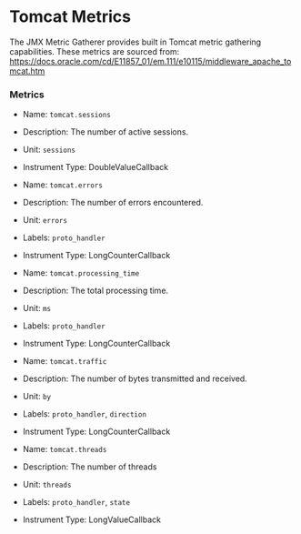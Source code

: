 # Tomcat Metrics

The JMX Metric Gatherer provides built in Tomcat metric gathering capabilities.
These metrics are sourced from: https://docs.oracle.com/cd/E11857_01/em.111/e10115/middleware_apache_tomcat.htm

### Metrics

* Name: `tomcat.sessions`
* Description: The number of active sessions.
* Unit: `sessions`
* Instrument Type: DoubleValueCallback

* Name: `tomcat.errors`
* Description: The number of errors encountered.
* Unit: `errors`
* Labels: `proto_handler`
* Instrument Type: LongCounterCallback

* Name: `tomcat.processing_time`
* Description: The total processing time.
* Unit: `ms`
* Labels: `proto_handler`
* Instrument Type: LongCounterCallback

* Name: `tomcat.traffic`
* Description: The number of bytes transmitted and received.
* Unit: `by`
* Labels: `proto_handler`, `direction`
* Instrument Type: LongCounterCallback

* Name: `tomcat.threads`
* Description: The number of threads
* Unit: `threads`
* Labels: `proto_handler`, `state`
* Instrument Type: LongValueCallback
